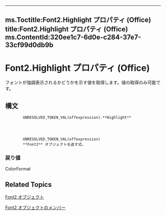 

---
ms.Toctitle:Font2.Highlight プロパティ (Office)
title:Font2.Highlight プロパティ (Office)
ms.ContentId:320ee1c7-6d0e-c284-37e7-33cf99d0db9b
---
# Font2.Highlight プロパティ (Office)




フォントが強調表示されるかどうかを示す値を取得します。値の取得のみ可能です。

## 構文

            UNRESOLVED_TOKEN_VAL(offexpression).**Highlight**




            UNRESOLVED_TOKEN_VAL(offexpression)
            **Font2** オブジェクトを返す式。

### 戻り値
ColorFormat





## Related Topics

[Font2 オブジェクト](8e892c52-56d9-72bd-2893-b15a17cd59ae.md)

[Font2 オブジェクトのメンバー](8c91a433-b474-486a-4c03-eb9f7b44ecb0.md)





